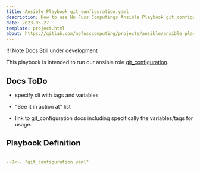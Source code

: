 ```yaml
---
title: Ansible Playbook git_configuration.yaml
description: How to use No Fuss Computings Ansible Playbook git_configuration
date: 2023-05-27
template: project.html
about: https://gitlab.com/nofusscomputing/projects/ansible/ansible_playbooks
---
```


!!! Note
    Docs Still under development

This playbook is intended to run our ansible role [git_configuration](projects/git_configuration).


## Docs ToDo

- specify cli with tags and variables

- "See it in action at" list

- link to git_configuration docs including specifically the variables/tags for usage.

## Playbook Definition

``` yaml title="git_configuration.yaml" linenums="1"

--8<-- "git_configuration.yaml"

```
